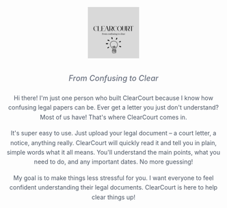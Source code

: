 <div align="center">
  <img src="ClearCourt.png" alt="ClearCourt Logo" style="height: 120px; margin-bottom: 15px;">
  <p style="color: #6b7280; font-size: 1.125rem; font-weight: 500; font-style: italic;">From Confusing to Clear</p>
</div>

<p align="center" style="color: #4b5563; max-width: 700px; margin-left: auto; margin-right: auto; margin-top: 25px; line-height: 1.6;">
  Hi there! I'm just one person who built ClearCourt because I know how confusing legal papers can be. Ever get a letter you just don't understand? Most of us have! That's where ClearCourt comes in.
</p>

<p align="center" style="color: #4b5563; max-width: 700px; margin-left: auto; margin-right: auto; margin-top: 15px; line-height: 1.6;">
  It's super easy to use. Just upload your legal document – a court letter, a notice, anything really. ClearCourt will quickly read it and tell you in plain, simple words what it all means. You'll understand the main points, what you need to do, and any important dates. No more guessing!
</p>

<p align="center" style="color: #4b5563; max-width: 700px; margin-left: auto; margin-right: auto; margin-top: 15px; line-height: 1.6;">
  My goal is to make things less stressful for you. I want everyone to feel confident understanding their legal documents. ClearCourt is here to help clear things up!
</p>
